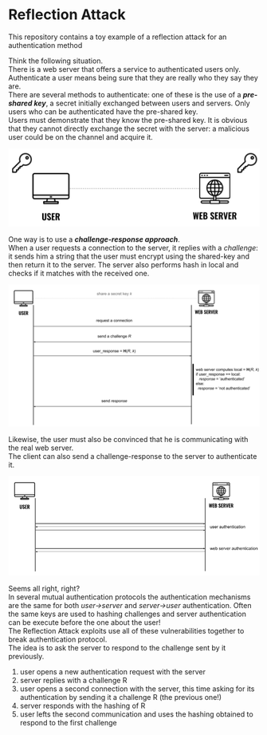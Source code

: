 # Reflection Attack
This repository contains a toy example of a reflection attack for an authentication method 

Think the following situation. <br>
There is a web server that offers a service to authenticated users only.<br>
Authenticate a user means being sure that they are really who they say they are. <br>
There are several methods to authenticate: one of these is the use of a **_pre-shared key_**, a secret initially exchanged between users and servers. Only users who can be authenticated have the pre-shared key. <br>
Users must demonstrate that they know the pre-shared key. It is obvious that they cannot directly exchange the secret with the server: a malicious user could be on the channel and acquire it. <br>

<div align=center>
 <img src="https://github.com/mariocuomo/reflection-attack/blob/main/images_readme/pre-shared-key.png">
</div>

One way is to use a **_challenge-response approach_**. <br>
When a user requests a connection to the server, it replies with a _challenge_: it sends him a string that the user must encrypt using the shared-key and then return it to the server. The server also performs hash in local and checks if it matches with the received one. <br>

<div align=center>
 <img src="https://github.com/mariocuomo/reflection-attack/blob/main/images_readme/challenge-response.png">
</div>

Likewise, the user must also be convinced that he is communicating with the real web server. <br>
The client can also send a challenge-response to the server to authenticate it. <br>

<div align=center>
 <img src="https://github.com/mariocuomo/reflection-attack/blob/main/images_readme/mutual-authentication.png">
</div>


Seems all right, right? <br>
In several mutual authentication protocols the authentication mechanisms are the same for both _user->server_ and _server->user_ authentication. Often the same keys are used to hashing challenges and server authentication can be execute before the one about the user! <br>
The Reflection Attack exploits use all of these vulnerabilities together to break authentication protocol. <br>
The idea is to ask the server to respond to the challenge sent by it previously. <br>

1. user opens a new authentication request with the server
2. server replies with a challenge R
3. user opens a second connection with the server, this time asking for its authentication by sending it a challenge R (the previous one!)
4. server responds with the hashing of R
5. user lefts the second communication and uses the hashing obtained to respond to the first challenge
